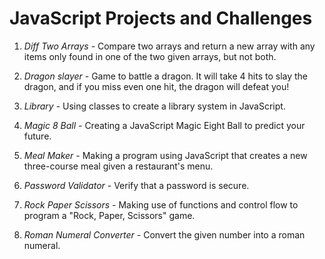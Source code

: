 # JavaScript Projects and Challenges

1. *Diff Two Arrays* - Compare two arrays and return a new array with any items only found in one of the two given arrays, but not both.

2. *Dragon slayer* - Game to battle a dragon. It will take 4 hits to slay the dragon, and if you miss even one hit, the dragon will defeat you!

3. *Library* - Using classes to create a library system in JavaScript.

4. *Magic 8 Ball* - Creating a JavaScript Magic Eight Ball to predict your future.

5. *Meal Maker* - Making a program using JavaScript that creates a new three-course meal given a restaurant's menu.

6. *Password Validator* - Verify that a password is secure.

7. *Rock Paper Scissors* - Making use of functions and control flow to program a "Rock, Paper, Scissors" game.

8. *Roman Numeral Converter* - Convert the given number into a roman numeral.
